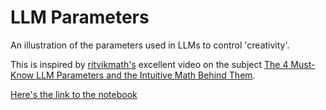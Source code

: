 # LLM Parameters

An illustration of the parameters used in LLMs to control 'creativity'.


This is inspired by [ritvikmath's](https://www.youtube.com/@ritvikmath)  excellent video on the subject
[The 4 Must-Know LLM Parameters and the Intuitive Math Behind Them](https://www.youtube.com/watch?v=33kb37NYOTc).



[Here's the link to the notebook](index.html)
